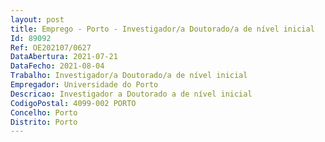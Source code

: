 ```yaml
--- 
layout: post
title: Emprego - Porto - Investigador/a Doutorado/a de nível inicial
Id: 89092
Ref: OE202107/0627
DataAbertura: 2021-07-21
DataFecho: 2021-08-04
Trabalho: Investigador/a Doutorado/a de nível inicial
Empregador: Universidade do Porto
Descricao: Investigador a Doutorado a de nível inicial
CodigoPostal: 4099-002 PORTO
Concelho: Porto
Distrito: Porto
--- 
```

